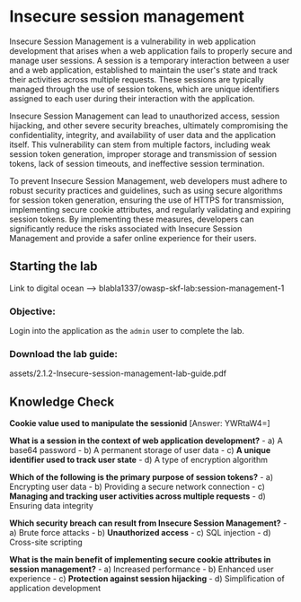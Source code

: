 # Insecure session management

Insecure Session Management is a vulnerability in web application development that arises when a web application fails to properly secure and manage user sessions. A session is a temporary interaction between a user and a web application, established to maintain the user's state and track their activities across multiple requests. These sessions are typically managed through the use of session tokens, which are unique identifiers assigned to each user during their interaction with the application.

Insecure Session Management can lead to unauthorized access, session hijacking, and other severe security breaches, ultimately compromising the confidentiality, integrity, and availability of user data and the application itself. This vulnerability can stem from multiple factors, including weak session token generation, improper storage and transmission of session tokens, lack of session timeouts, and ineffective session termination.

To prevent Insecure Session Management, web developers must adhere to robust security practices and guidelines, such as using secure algorithms for session token generation, ensuring the use of HTTPS for transmission, implementing secure cookie attributes, and regularly validating and expiring session tokens. By implementing these measures, developers can significantly reduce the risks associated with Insecure Session Management and provide a safer online experience for their users.

## Starting the lab

Link to digital ocean --> blabla1337/owasp-skf-lab:session-management-1

### Objective:

Login into the application as the `admin` user to complete the lab.

### Download the lab guide:

assets/2.1.2-Insecure-session-management-lab-guide.pdf

## Knowledge Check

**Cookie value used to manipulate the sessionid**
[Answer: YWRtaW4=]

**What is a session in the context of web application development?**
    - a) A base64 password
    - b) A permanent storage of user data
    - c) **A unique identifier used to track user state**
    - d) A type of encryption algorithm

**Which of the following is the primary purpose of session tokens?**
    - a) Encrypting user data
    - b) Providing a secure network connection
    - c) **Managing and tracking user activities across multiple requests**
    - d) Ensuring data integrity

**Which security breach can result from Insecure Session Management?**
    - a) Brute force attacks
    - b) **Unauthorized access**
    - c) SQL injection
    - d) Cross-site scripting

**What is the main benefit of implementing secure cookie attributes in session management?**
    - a) Increased performance
    - b) Enhanced user experience
    - c) **Protection against session hijacking**
    - d) Simplification of application development
